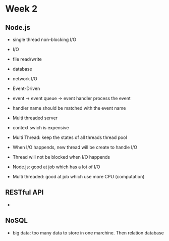 # Week 2
## Node.js
* single thread non-blocking I/O
* I/O
* file read/write
* database
* network I/O

* Event-Driven
* event -> event queue -> event handler process the event
* handler name should be matched with the event name

* Multi threaded server
* context swich is expensive
* Multi Thread: keep the states of all threads thread pool
* When I/O happends, new thread will be create to handle I/O
* Thread will not be blocked when I/O happends
* Node.js: good at job which has a lot of I/O
* Multi threaded: good at job which use more CPU (computation)

## RESTful API

* 

## NoSQL
* big data: too many data to store in one marchine. Then relation database  
